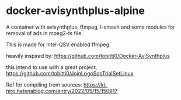 # docker-avisynthplus-alpine
A container with avisynthplus, ffmpeg, l-smash and some modules for removal of ads in mpeg2-ts file.

This is made for Intel-QSV enabled ffmpeg.

heavily inspired by:
https://github.com/tobitti0/Docker-AviSynthplus

this intend to use with a great project, https://github.com/tobitti0/JoinLogoScpTrialSetLinux.

Ref for compiling from sources:
https://kt-hiro.hatenablog.com/entry/2022/05/15/150917
